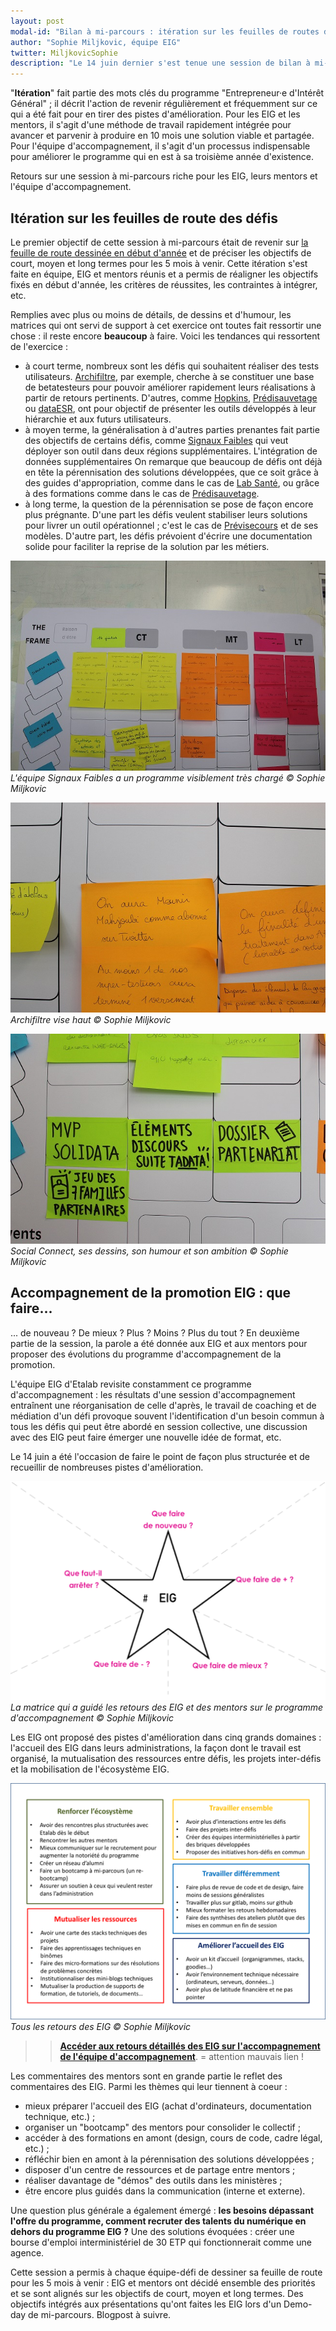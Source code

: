 ```yaml
---
layout: post
modal-id: "Bilan à mi-parcours : itération sur les feuilles de routes des défis EIG et l'accompagnement de l'équipe EIG"
author: "Sophie Miljkovic, équipe EIG"
twitter: MiljkovicSophie
description: "Le 14 juin dernier s'est tenue une session de bilan à mi-parcours. L'occasion pour les EIG et leurs mentors de faire le point sur leurs défis et d'adapter la feuille de route des 5 mois à venir. L'occasion aussi de faire des retours sur l'accompagnement qu'offre l'équipe EIG. En voici une synthèse."
---
```


"**Itération**" fait partie des mots clés du programme "Entrepreneur·e d'Intérêt Général" ; il décrit l'action de revenir régulièrement et fréquemment sur ce qui a été fait pour en tirer des pistes d'amélioration. Pour les EIG et les mentors, il s'agit d'une méthode de travail rapidement intégrée pour avancer et parvenir à produire en 10 mois une solution viable et partagée. Pour l'équipe d'accompagnement, il s'agit d'un processus indispensable pour améliorer le programme qui en est à sa troisième année d'existence. 

Retours sur une session à mi-parcours riche pour les EIG, leurs mentors et l'équipe d'accompagnement.

## Itération sur les feuilles de route des défis

Le premier objectif de cette session à mi-parcours était de revenir sur [la feuille de route dessinée en début d'année](https://entrepreneur-interet-general.etalab.gouv.fr/posts/2018/04/04/construire-une-feuille-de-route-partagee/) et de préciser les objectifs de court, moyen et long termes pour les 5 mois à venir. Cette itération s'est faite en équipe, EIG et mentors réunis et a permis de réaligner les objectifs fixés en début d'année, les critères de réussites, les contraintes à intégrer, etc. 

Remplies avec plus ou moins de détails, de dessins et d'humour, les matrices qui ont servi de support à cet exercice ont toutes fait ressortir une chose : il reste encore **beaucoup** à faire. Voici les tendances qui ressortent de l'exercice :

- à court terme, nombreux sont les défis qui souhaitent réaliser des tests utilisateurs. [Archifiltre](https://entrepreneur-interet-general.etalab.gouv.fr/defi/2017/09/26/archemse/), par exemple, cherche à se constituer une base de betatesteurs pour pouvoir améliorer rapidement leurs réalisations à partir de retours pertinents. D'autres, comme [Hopkins](https://entrepreneur-interet-general.etalab.gouv.fr/defi/2017/09/26/hopkins/), [Prédisauvetage](https://entrepreneur-interet-general.etalab.gouv.fr/defi/2017/09/26/donneesauvetagemaritime/) ou [dataESR](https://entrepreneur-interet-general.etalab.gouv.fr/defi/2017/09/26/dataesr/), ont pour objectif de présenter les outils développés à leur hiérarchie et aux futurs utilisateurs. 
- à moyen terme, la généralisation à d'autres parties prenantes fait partie des objectifs de certains défis, comme [Signaux Faibles](https://entrepreneur-interet-general.etalab.gouv.fr/defi/2017/09/26/signauxfaibles/) qui veut déployer son outil dans deux régions supplémentaires. L'intégration de données supplémentaires On remarque que beaucoup de défis ont déjà en tête la pérennisation des solutions développées, que ce soit grâce à des guides d'appropriation, comme dans le cas de [Lab Santé](https://entrepreneur-interet-general.etalab.gouv.fr/defi/2017/09/26/labsante/), ou grâce à des formations comme dans le cas de [Prédisauvetage](https://entrepreneur-interet-general.etalab.gouv.fr/defi/2017/09/26/donneesauvetagemaritime/). 
- à long terme, la question de la pérennisation se pose de façon encore plus prégnante. D'une part les défis veulent stabiliser leurs solutions pour livrer un outil opérationnel ; c'est le cas de [Prévisecours](https://entrepreneur-interet-general.etalab.gouv.fr/defi/2017/09/26/previsecours/) et de ses modèles. D'autre part, les défis prévoient d'écrire une documentation solide pour faciliter la reprise de la solution par les métiers.  


![Les objectifs de Signaux Faibles avec beaucoup de post-it](/img/Matrice-Signaux-Faibles.jpg)
_L'équipe Signaux Faibles a un programme visiblement très chargé © Sophie Miljkovic_

![Un parmi les ambitieux objectifs d'Archifiltre : compter le secrétaire d'État chargé du numérique parmi ses abonnés Twitter](/img/Matrice-Archifiltre.jpg)
_Archifiltre vise haut © Sophie Miljkovic_

![Les objectifs de Social Connect tout en dessins et en humour](/img/Matrice-Social-Connect.jpg)
_Social Connect, ses dessins, son humour et son ambition © Sophie Miljkovic_

## Accompagnement de la promotion EIG : que faire...

... de nouveau ? De mieux ? Plus ? Moins ? Plus du tout ? En deuxième partie de la session, la parole a été donnée aux EIG et aux mentors pour proposer des évolutions du programme d'accompagnement de la promotion. 

L'équipe EIG d'Etalab revisite constamment ce programme d'accompagnement : les résultats d'une session d'accompagnement entraînent une réorganisation de celle d'après, le travail de coaching et de médiation d'un défi provoque souvent l'identification d'un besoin commun à tous les défis qui peut être abordé en session collective, une discussion avec des EIG peut faire émerger une nouvelle idée de format, etc. 

Le 14 juin a été l'occasion de faire le point de façon plus structurée et de recueillir de nombreuses pistes d'amélioration. 

![Une matrice d'évaluation de l'accompagnement du programme](/img/Matrice-evaluation-accompagnement.png)
_La matrice qui a guidé les retours des EIG et des mentors sur le programme d'accompagnement © Sophie Miljkovic_

Les EIG ont proposé des pistes d'amélioration dans cinq grands domaines : l'accueil des EIG dans leurs administrations, la façon dont le travail est organisé, la mutualisation des ressources entre défis, les projets inter-défis et la mobilisation de l'écosystème EIG. 

![Un tableau reprenant les 5 domaines de recommandations et le détail de ces recommandations](/img/Retours-EIG.png)
_Tous les retours des EIG © Sophie Miljkovic_


>> [**Accéder aux retours détaillés des EIG sur l'accompagnement de l'équipe d'accompagnement**](https://speakerdeck.com/eig2018/eig-2018-session-de-bilan-a-mi-parcours-avec-les-mentors).  = attention mauvais lien !

Les commentaires des mentors sont en grande partie le reflet des commentaires des EIG. Parmi les thèmes qui leur tiennent à coeur : 
- mieux préparer l'accueil des EIG (achat d'ordinateurs, documentation technique, etc.) ;
- organiser un "bootcamp" des mentors pour consolider le collectif ;
- accéder à des formations en amont (design, cours de code, cadre légal, etc.) ;
- réfléchir bien en amont à la pérennisation des solutions développées ;
- disposer d'un centre de ressources et de partage entre mentors ;
- réaliser davantage de "démos" des outils dans les ministères ;
- être encore plus guidés dans la communication (interne et externe).

Une question plus générale a également émergé : **les besoins dépassant l'offre du programme, comment recruter des talents du numérique en dehors du programme EIG ?** Une des solutions évoquées : créer une bourse d'emploi interministériel de 30 ETP qui fonctionnerait comme une agence.

Cette session a permis à chaque équipe-défi de dessiner sa feuille de route pour les 5 mois à venir : EIG et mentors ont décidé ensemble des priorités et se sont alignés sur les objectifs de court, moyen et long termes. Des objectifs intégrés aux présentations qu'ont faites les EIG lors d'un Demo-day de mi-parcours. Blogpost à suivre.



